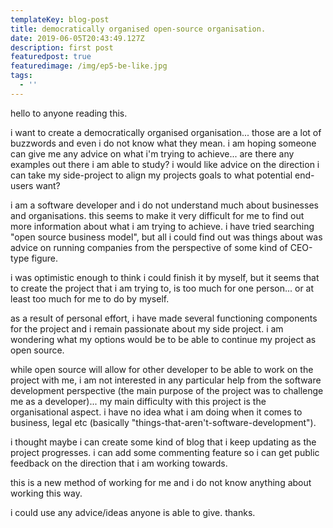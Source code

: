 ```yaml
---
templateKey: blog-post
title: democratically organised open-source organisation.
date: 2019-06-05T20:43:49.127Z
description: first post
featuredpost: true
featuredimage: /img/ep5-be-like.jpg
tags:
  - ''
---
```

hello to anyone reading this.

i want to create a democratically organised organisation... those are a lot of buzzwords and even i do not know what they mean. i am hoping someone can give me any advice on what i'm trying to achieve... are there any examples out there i am able to study? i would like advice on the direction i can take my side-project to align my projects goals to what potential end-users want?

i am a software developer and i do not understand much about businesses and organisations. this seems to make it very difficult for me to find out more information about what i am trying to achieve. i have tried searching "open source business model", but all i could find out was things about was advice on running companies from the perspective of some kind of CEO-type figure. 

i was optimistic enough to think i could finish it by myself, but it seems that to create the project that i am trying to, is too much for one person... or at least too much for me to do by myself. 

as a result of personal effort, i have made several functioning components for the project and i remain passionate about my side project. i am wondering what my options would be to be able to continue my project as open source.

while open source will allow for other developer to be able to work on the project with me, i am not interested in any particular help from the software development perspective (the main purpose of the project was to challenge me as a developer)... my main difficulty with this project is the organisational aspect. i have no idea what i am doing when it comes to business, legal etc (basically "things-that-aren't-software-development").

i thought maybe i can create some kind of blog that i keep updating as the project progresses. i can add some commenting feature so i can get public feedback on the direction that i am working towards.

this is a new method of working for me and i do not know anything about working this way.

i could use any advice/ideas anyone is able to give. thanks.
